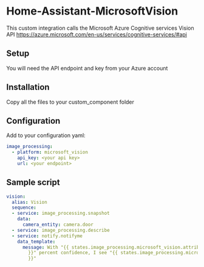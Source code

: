 # Home-Assistant-MicrosoftVision
This custom integration calls the Microsoft Azure Cognitive services Vision API https://azure.microsoft.com/en-us/services/cognitive-services/#api

## Setup
You will need the API endpoint and key from your Azure account

## Installation
Copy all the files to your custom_component folder

## Configuration
Add to your configuration yaml:

```yaml
image_processing:
  - platform: microsoft_vision
    api_key: <your api key>
    url: <your endpoint>
```

## Sample script
```yaml
vision:
  alias: Vision
  sequence:
  - service: image_processing.snapshot
    data:
      camera_entity: camera.door
  - service: image_processing.describe
  - service: notify.notifyme
    data_template:
      message: With "{{ states.image_processing.microsoft_vision.attributes.confidence
        }}" percent confidence, I see "{{ states.image_processing.microsoft_vision.attributes.description
        }}"
```
